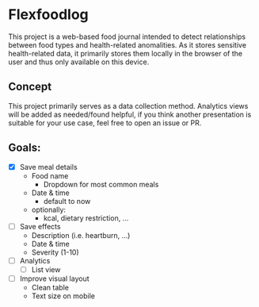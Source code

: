 # Flexfoodlog
This project is a web-based food journal intended to detect relationships between food types and health-related anomalities.
As it stores sensitive health-related data, it primarily stores them locally in the browser of the user and thus only available on this device.

## Concept
This project primarily serves as a data collection method.
Analytics views will be added as needed/found helpful, if you think another presentation is suitable for your use case, feel free to open an issue or PR.

## Goals:

- [x] Save meal details
    - Food name
        - Dropdown for most common meals
    - Date & time
        - default to now
    - optionally:
        - kcal, dietary restriction, ...
- [ ] Save effects
    - Description (i.e. heartburn, ...)
    - Date & time
    - Severity (1-10)
- [ ] Analytics
    - [ ] List view
- [ ] Improve visual layout
    - Clean table
    - Text size on mobile